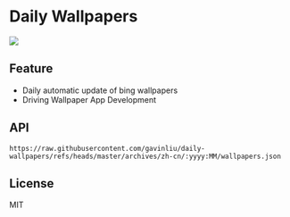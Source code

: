 # Daily Wallpapers
  
![](https://www.bing.com/th?id=OHR.LakeTyrrell_ZH-CN8860948292_UHD.jpg)

## Feature

- Daily automatic update of bing wallpapers
- Driving Wallpaper App Development

## API

```
https://raw.githubusercontent.com/gavinliu/daily-wallpapers/refs/heads/master/archives/zh-cn/:yyyy:MM/wallpapers.json
```

## License

MIT
  